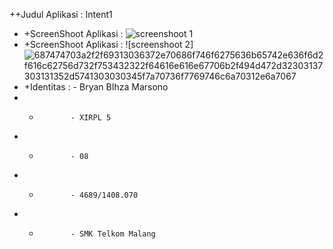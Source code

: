 ++Judul Aplikasi : Intent1
 + +ScreenShoot Aplikasi :  ![screenshoot 1](http://i38.photobucket.com/albums/e109/bryanbihza1/IMG-20170115-WA0002_zpsfecyjq7y.jpg)
 + +ScreenShoot Aplikasi :  ![screenshoot 2]![687474703a2f2f69313036372e70686f746f6275636b65742e636f6d2f616c62756d732f753432322f64616e616e67706b2f494d472d32303137303131352d5741303030345f7a70736f7769746c6a70312e6a7067](https://cloud.githubusercontent.com/assets/22046350/22872226/6fbe1658-f1f2-11e6-86a2-f3e664ce0b23.jpg)             
 + +Identitas : - Bryan BIhza Marsono
 + +            - XIRPL 5
 + +            - 08
 + +            - 4689/1408.070
 + +            - SMK Telkom Malang
